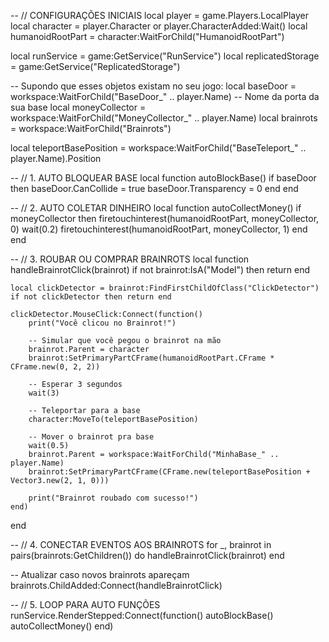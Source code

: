 -- // CONFIGURAÇÕES INICIAIS
local player = game.Players.LocalPlayer
local character = player.Character or player.CharacterAdded:Wait()
local humanoidRootPart = character:WaitForChild("HumanoidRootPart")

local runService = game:GetService("RunService")
local replicatedStorage = game:GetService("ReplicatedStorage")

-- Supondo que esses objetos existam no seu jogo:
local baseDoor = workspace:WaitForChild("BaseDoor_" .. player.Name) -- Nome da porta da sua base
local moneyCollector = workspace:WaitForChild("MoneyCollector_" .. player.Name)
local brainrots = workspace:WaitForChild("Brainrots")

local teleportBasePosition = workspace:WaitForChild("BaseTeleport_" .. player.Name).Position

-- // 1. AUTO BLOQUEAR BASE
local function autoBlockBase()
	if baseDoor then
		baseDoor.CanCollide = true
		baseDoor.Transparency = 0
	end
end

-- // 2. AUTO COLETAR DINHEIRO
local function autoCollectMoney()
	if moneyCollector then
		firetouchinterest(humanoidRootPart, moneyCollector, 0)
		wait(0.2)
		firetouchinterest(humanoidRootPart, moneyCollector, 1)
	end
end

-- // 3. ROUBAR OU COMPRAR BRAINROTS
local function handleBrainrotClick(brainrot)
	if not brainrot:IsA("Model") then return end

	local clickDetector = brainrot:FindFirstChildOfClass("ClickDetector")
	if not clickDetector then return end

	clickDetector.MouseClick:Connect(function()
		print("Você clicou no Brainrot!")
		
		-- Simular que você pegou o brainrot na mão
		brainrot.Parent = character
		brainrot:SetPrimaryPartCFrame(humanoidRootPart.CFrame * CFrame.new(0, 2, 2))
		
		-- Esperar 3 segundos
		wait(3)

		-- Teleportar para a base
		character:MoveTo(teleportBasePosition)

		-- Mover o brainrot pra base
		wait(0.5)
		brainrot.Parent = workspace:WaitForChild("MinhaBase_" .. player.Name)
		brainrot:SetPrimaryPartCFrame(CFrame.new(teleportBasePosition + Vector3.new(2, 1, 0)))

		print("Brainrot roubado com sucesso!")
	end)
end

-- // 4. CONECTAR EVENTOS AOS BRAINROTS
for _, brainrot in pairs(brainrots:GetChildren()) do
	handleBrainrotClick(brainrot)
end

-- Atualizar caso novos brainrots apareçam
brainrots.ChildAdded:Connect(handleBrainrotClick)

-- // 5. LOOP PARA AUTO FUNÇÕES
runService.RenderStepped:Connect(function()
	autoBlockBase()
	autoCollectMoney()
end)
